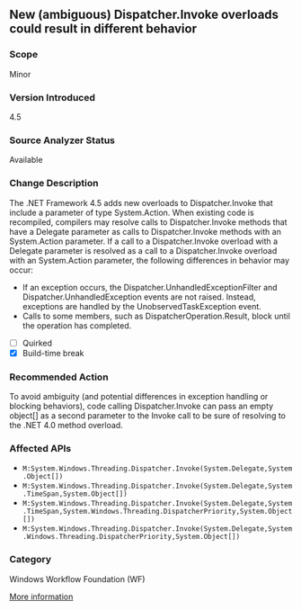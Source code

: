 ## New (ambiguous) Dispatcher.Invoke overloads could result in different behavior

### Scope
Minor

### Version Introduced
4.5

### Source Analyzer Status
Available

### Change Description
The .NET Framework 4.5 adds new overloads to Dispatcher.Invoke that include a parameter of type System.Action. When existing code is recompiled, compilers may resolve calls to Dispatcher.Invoke methods that have a Delegate parameter as calls to Dispatcher.Invoke methods with an System.Action parameter. If a call to a Dispatcher.Invoke overload with a Delegate parameter is resolved as a call to a Dispatcher.Invoke overload with an System.Action parameter, the following differences in behavior may occur:

- If an exception occurs, the Dispatcher.UnhandledExceptionFilter and Dispatcher.UnhandledException events are not raised. Instead, exceptions are handled by the UnobservedTaskException event.
- Calls to some members, such as DispatcherOperation.Result, block until the operation has completed.

- [ ] Quirked
- [x] Build-time break

### Recommended Action
To avoid ambiguity (and potential differences in exception handling or blocking behaviors), code calling Dispatcher.Invoke can pass an empty object[] as a second parameter to the Invoke call to be sure of resolving to the .NET 4.0 method overload.

### Affected APIs
* `M:System.Windows.Threading.Dispatcher.Invoke(System.Delegate,System.Object[])`
* `M:System.Windows.Threading.Dispatcher.Invoke(System.Delegate,System.TimeSpan,System.Object[])`
* `M:System.Windows.Threading.Dispatcher.Invoke(System.Delegate,System.TimeSpan,System.Windows.Threading.DispatcherPriority,System.Object[])`
* `M:System.Windows.Threading.Dispatcher.Invoke(System.Delegate,System.Windows.Threading.DispatcherPriority,System.Object[])`

### Category
Windows Workflow Foundation (WF)

[More information](https://msdn.microsoft.com/en-us/library/hh367887(v=vs.110).aspx#wwf)

<!-- breaking change id: 23 -->
